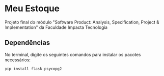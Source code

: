 # Meu Estoque
Projeto final do módulo "Software Product: Analysis, Specification, Project & Implementation" da Faculdade Impacta Tecnologia

## Dependências

No terminal, digite os seguintes comandos para instalar os pacotes necessários:

```bash
pip install flask psycopg2